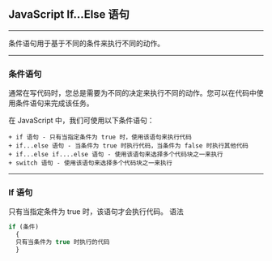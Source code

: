 ## JavaScript If...Else 语句

---
条件语句用于基于不同的条件来执行不同的动作。

---

### 条件语句
通常在写代码时，您总是需要为不同的决定来执行不同的动作。您可以在代码中使用条件语句来完成该任务。

在 JavaScript 中，我们可使用以下条件语句：

    + if 语句 - 只有当指定条件为 true 时，使用该语句来执行代码 
    + if...else 语句 - 当条件为 true 时执行代码，当条件为 false 时执行其他代码 
    + if...else if....else 语句 - 使用该语句来选择多个代码块之一来执行 
    + switch 语句 - 使用该语句来选择多个代码块之一来执行 
    
---

### If 语句
只有当指定条件为 true 时，该语句才会执行代码。
语法
```javascript
if (条件)
  {
  只有当条件为 true 时执行的代码
  }
```
